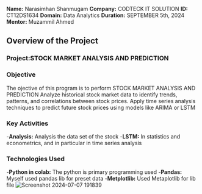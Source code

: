 **Name:** Narasimhan Shanmugam 
**Company:** CODTECK IT SOLUTION 
**ID:** CT12DS1634 
**Domain:** Data Analytics
**Duration:** SEPTEMBER 5th, 2024
**Mentor:** Muzammil Ahmed

## Overview of the Project 

### Project:STOCK MARKET ANALYSIS AND PREDICTION 

### Objective  
The ojective of this program is to perform STOCK MARKET ANALYSIS AND PREDICTION Analyze historical stock market data to identify trends, patterns, and correlations between
stock prices. Apply time series analysis techniques to predict future stock prices using models like ARIMA or LSTM

### Key Activities 
-**Analysis:** Analysis the data set of the stock
-**LSTM:** In statistics and econometrics, and in particular in time series analysis

 ### Technologies Used 
 -**Python in colab:** The python is primary programming used 
 -**Pandas:** Myself used pandas lib for preset data 
 -**Metplotlib:** Used Metaplotlib for lib file
  ![Screenshot 2024-07-07 191839](https://github.com/Nabesh123/CODTECH-Task2/assets/136348129/01e83dba-467b-42b9-892d-3ebcb0945276)
 
